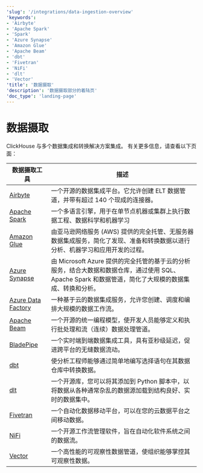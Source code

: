 ```yaml
---
'slug': '/integrations/data-ingestion-overview'
'keywords':
- 'Airbyte'
- 'Apache Spark'
- 'Spark'
- 'Azure Synapse'
- 'Amazon Glue'
- 'Apache Beam'
- 'dbt'
- 'Fivetran'
- 'NiFi'
- 'dlt'
- 'Vector'
'title': '数据摄取'
'description': '数据摄取部分的着陆页'
'doc_type': 'landing-page'
---
```



# 数据摄取

ClickHouse 与多个数据集成和转换解决方案集成。
有关更多信息，请查看以下页面：

| 数据摄取工具                                                 | 描述                                                                                                                                                                                                                           |
|------------------------------------------------------------|---------------------------------------------------------------------------------------------------------------------------------------------------------------------------------------------------------------------------------------|
| [Airbyte](/integrations/airbyte)                           | 一个开源的数据集成平台。它允许创建 ELT 数据管道，并带有超过 140 个现成的连接器。                                                                                                                                                |
| [Apache Spark](/integrations/apache-spark)                 | 一个多语言引擎，用于在单节点机器或集群上执行数据工程、数据科学和机器学习                                                                                                                                                     |
| [Amazon Glue](/integrations/glue)                          | 由亚马逊网络服务 (AWS) 提供的完全托管、无服务器数据集成服务，简化了发现、准备和转换数据以进行分析、机器学习和应用开发的过程。                                                                                           |
| [Azure Synapse](/integrations/azure-synapse)               | 由 Microsoft Azure 提供的完全托管的基于云的分析服务，结合大数据和数据仓库，通过使用 SQL、Apache Spark 和数据管道，简化了大规模的数据集成、转换和分析。                                                |
| [Azure Data Factory](/integrations/azure-data-factory)     | 一种基于云的数据集成服务，允许您创建、调度和编排大规模的数据工作流。                                                                                                                                                       |
| [Apache Beam](/integrations/apache-beam)                   | 一个开源的统一编程模型，使开发人员能够定义和执行批处理和流（连续）数据处理管道。                                                                                                                                               |
| [BladePipe](/integrations/bladepipe)                       | 一个实时端到端数据集成工具，具有亚秒级延迟，促进跨平台的无缝数据流动。                                                                                                                                                     |
| [dbt](/integrations/dbt)                                   | 使分析工程师能够通过简单地编写选择语句在其数据仓库中转换数据。                                                                                                                                                                |
| [dlt](/integrations/data-ingestion/etl-tools/dlt-and-clickhouse) | 一个开源库，您可以将其添加到 Python 脚本中，以将数据从各种通常杂乱的数据源加载到结构良好、实时的数据集中。                                                                                                                 |
| [Fivetran](/integrations/fivetran)                         | 一个自动化数据移动平台，可以在您的云数据平台之间移动数据。                                                                                                                                                                    |
| [NiFi](/integrations/nifi)                                 | 一个开源工作流管理软件，旨在自动化软件系统之间的数据流。                                                                                                                                                                      |
| [Vector](/integrations/vector)                             | 一个高性能的可观察性数据管道，使组织能够掌控其可观察性数据。                                                                                                                                                                    |
